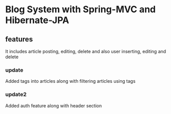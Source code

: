 # Blog System with Spring-MVC and Hibernate-JPA

## features
It includes article posting, editing, delete and also user inserting, editing and delete

### update
Added tags into articles along with filtering articles using tags

### update2
Added auth feature along with header section